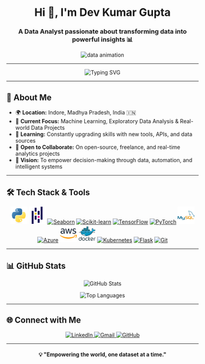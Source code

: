 <h1 align="center">Hi 👋, I'm Dev Kumar Gupta</h1>
<h3 align="center">A Data Analyst passionate about transforming data into powerful insights 📊</h3>

<p align="center">
  <img src="https://media.giphy.com/media/qgQUggAC3Pfv687qPC/giphy.gif" width="500" alt="data animation"/>
</p>

---

<p align="center">
  <img src="https://readme-typing-svg.herokuapp.com?font=Fira+Code&size=22&duration=4000&pause=1000&color=38BDF8&center=true&vCenter=true&width=700&lines=Transforming+raw+data+into+actionable+insights+✨;Exploring+the+world+of+AI%2C+ML+and+Analytics+📈;Turning+ideas+into+impactful+solutions+with+code+🚀" alt="Typing SVG" />
</p>

---

## 🌟 About Me

- 🌍 **Location:** Indore, Madhya Pradesh, India 🇮🇳  
- 💼 **Current Focus:** Machine Learning, Exploratory Data Analysis & Real-world Data Projects  
- 📖 **Learning:** Constantly upgrading skills with new tools, APIs, and data sources  
- 🤝 **Open to Collaborate:** On open-source, freelance, and real-time analytics projects  
- 🧠 **Vision:** To empower decision-making through data, automation, and intelligent systems  

---

## 🛠️ Tech Stack & Tools

<p align="center">
  <a href="https://www.python.org/"><img src="https://raw.githubusercontent.com/devicons/devicon/master/icons/python/python-original.svg" alt="Python" width="45" height="45"/></a>
  <a href="https://pandas.pydata.org/"><img src="https://raw.githubusercontent.com/devicons/devicon/master/icons/pandas/pandas-original.svg" alt="Pandas" width="45" height="45"/></a>
  <a href="https://seaborn.pydata.org/"><img src="https://seaborn.pydata.org/_images/logo-mark-lightbg.svg" alt="Seaborn" width="45" height="45"/></a>
  <a href="https://scikit-learn.org/"><img src="https://upload.wikimedia.org/wikipedia/commons/0/05/Scikit_learn_logo_small.svg" alt="Scikit-learn" width="45" height="45"/></a>
  <a href="https://www.tensorflow.org/"><img src="https://www.vectorlogo.zone/logos/tensorflow/tensorflow-icon.svg" alt="TensorFlow" width="45" height="45"/></a>
  <a href="https://pytorch.org/"><img src="https://www.vectorlogo.zone/logos/pytorch/pytorch-icon.svg" alt="PyTorch" width="45" height="45"/></a>
  <a href="https://www.mysql.com/"><img src="https://raw.githubusercontent.com/devicons/devicon/master/icons/mysql/mysql-original-wordmark.svg" alt="MySQL" width="45" height="45"/></a>
  <a href="https://azure.microsoft.com/"><img src="https://www.vectorlogo.zone/logos/microsoft_azure/microsoft_azure-icon.svg" alt="Azure" width="45" height="45"/></a>
  <a href="https://aws.amazon.com/"><img src="https://raw.githubusercontent.com/devicons/devicon/master/icons/amazonwebservices/amazonwebservices-original-wordmark.svg" alt="AWS" width="45" height="45"/></a>
  <a href="https://www.docker.com/"><img src="https://raw.githubusercontent.com/devicons/devicon/master/icons/docker/docker-original-wordmark.svg" alt="Docker" width="45" height="45"/></a>
  <a href="https://kubernetes.io/"><img src="https://www.vectorlogo.zone/logos/kubernetes/kubernetes-icon.svg" alt="Kubernetes" width="45" height="45"/></a>
  <a href="https://flask.palletsprojects.com/"><img src="https://www.vectorlogo.zone/logos/pocoo_flask/pocoo_flask-icon.svg" alt="Flask" width="45" height="45"/></a>
  <a href="https://git-scm.com/"><img src="https://www.vectorlogo.zone/logos/git-scm/git-scm-icon.svg" alt="Git" width="45" height="45"/></a>
</p>

---

## 📊 GitHub Stats

<p align="center">
  <img src="https://github-readme-stats.vercel.app/api?username=DevGupta0112&show_icons=true&theme=radical&hide_border=true" alt="GitHub Stats"/>
</p>

<p align="center">
  <img src="https://github-readme-stats.vercel.app/api/top-langs/?username=DevGupta0112&layout=compact&theme=radical&hide_border=true" alt="Top Languages"/>
</p>

---

## 🌐 Connect with Me

<p align="center">
  <a href="https://www.linkedin.com/in/dev-kumar-gupta-1358a0250/" target="_blank">
    <img src="https://img.shields.io/badge/LinkedIn-%230077b5.svg?style=for-the-badge&logo=linkedin&logoColor=white" alt="LinkedIn" />
  </a>
  <a href="mailto:devg7898@gmail.com" target="_blank">
    <img src="https://img.shields.io/badge/Gmail-D14836?style=for-the-badge&logo=gmail&logoColor=white" alt="Gmail" />
  </a>
  <a href="https://github.com/DevGupta0112" target="_blank">
    <img src="https://img.shields.io/badge/GitHub-100000?style=for-the-badge&logo=github&logoColor=white" alt="GitHub" />
  </a>
</p>

---

<h4 align="center">💡 "Empowering the world, one dataset at a time." </h4>
